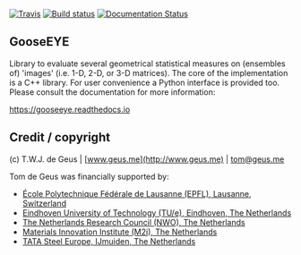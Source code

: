 [![Travis](https://travis-ci.com/tdegeus/GooseEYE.svg?branch=master)](https://travis-ci.com/tdegeus/GooseEYE)
[![Build status](https://ci.appveyor.com/api/projects/status/woi02sgsduy8yim4?svg=true)](https://ci.appveyor.com/project/tdegeus/gooseeye)
[![Documentation Status](https://readthedocs.org/projects/gooseeye/badge/?version=latest)](https://readthedocs.org/projects/gooseeye/badge/?version=latest)

## GooseEYE

Library to evaluate several geometrical statistical measures on (ensembles of) 'images' (i.e. 1-D, 2-D, or 3-D matrices). The core of the implementation is a C++ library. For user convenience a Python interface is provided too. Please consult the documentation for more information:

https://gooseeye.readthedocs.io

## Credit / copyright

(c) T.W.J. de Geus | [www.geus.me](http://www.geus.me) | [tom@geus.me](mailto:tom@geus.me)

Tom de Geus was financially supported by:

*   [École Polytechnique Fédérale de Lausanne (EPFL), Lausanne, Switzerland](http://www.epfl.ch)
*   [Eindhoven University of Technology (TU/e), Eindhoven, The Netherlands](http://www.tue.nl)
*   [The Netherlands Research Council (NWO), The Netherlands](http://www.nwo.nl)
*   [Materials Innovation Institute (M2i), The Netherlands](http://www.m2i.nl)
*   [TATA Steel Europe, IJmuiden, The Netherlands](http://www.tatasteel.com)
